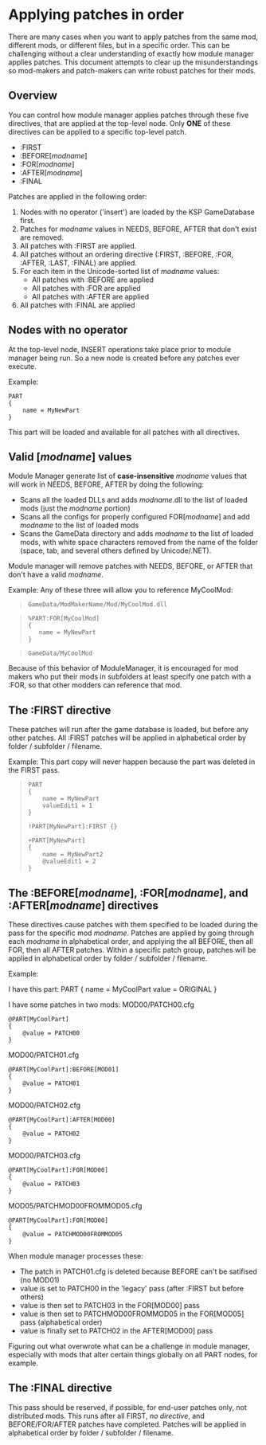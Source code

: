 # Applying patches in order

There are many cases when you want to apply patches from the same mod, different mods, or different files, but in a specific order. This can be challenging without a clear understanding of exactly how module manager applies patches. This document attempts to clear up the misunderstandings so mod-makers and patch-makers can write robust patches for their mods.

## Overview
You can control how module manager applies patches through these five directives, that are applied at the top-level node. Only **ONE** of these directives can be applied to a specific top-level patch.
* :FIRST
* :BEFORE[_modname_]
* :FOR[_modname_]
* :AFTER[_modname_]
* :FINAL 

Patches are applied in the following order:
1. Nodes with no operator ('insert') are loaded by the KSP GameDatabase first.
2. Patches for _modname_ values in NEEDS, BEFORE, AFTER that don't exist are removed.
3. All patches with :FIRST are applied.
4. All patches without an ordering directive (:FIRST, :BEFORE, :FOR, :AFTER, :LAST, :FINAL) are applied.
5. For each item in the Unicode-sorted list of _modname_ values:
    * All patches with :BEFORE are applied
    * All patches with :FOR are applied
    * All patches with :AFTER are applied
6. All patches with :FINAL are applied

## Nodes with no operator
At the top-level node, INSERT operations take place prior to module manager being run. So a new node is created before any patches ever execute. 

Example:

    PART
    {
        name = MyNewPart
    }

This part will be loaded and available for all patches with all directives.

## Valid [_modname_] values
Module Manager generate list of **case-insensitive** _modname_ values that will work in NEEDS, BEFORE, AFTER by doing the following:
* Scans all the loaded DLLs and adds _modname_.dll to the list of loaded mods (just the _modname_ portion)
* Scans all the configs for properly configured FOR[_modname_] and add _modname_ to the list of loaded mods
* Scans the GameData directory and adds _modname_ to the list of loaded mods, with white space characters removed from the name of the folder (space, tab, and several others defined by Unicode/.NET).

Module manager will remove patches with NEEDS, BEFORE, or AFTER that don't have a valid _modname_.

Example: Any of these three will allow you to reference MyCoolMod:
    
>     GameData/ModMakerName/Mod/MyCoolMod.dll

>     %PART:FOR[MyCoolMod]
>     {
>        name = MyNewPart
>     }

>     GameData/MyCoolMod

Because of this behavior of ModuleManager, it is encouraged for mod makers who put their mods in subfolders at least specify one patch with a :FOR, so that other modders can reference that mod.


## The :FIRST directive
These patches will run after the game database is loaded, but before any other patches.
All :FIRST patches will be applied in alphabetical order by folder / subfolder / filename.

Example:
This part copy will never happen because the part was deleted in the FIRST pass.

>     PART
>     {
>         name = MyNewPart
>         valueEdit1 = 1
>     }
>     
>     !PART[MyNewPart]:FIRST {}
>     
>     +PART[MyNewPart]
>     {  
>         name = MyNewPart2
>         @valueEdit1 = 2
>     }

## The :BEFORE[_modname_], :FOR[_modname_], and :AFTER[_modname_] directives
These directives cause patches with them specified to be loaded during the pass for the specific mod _modname_.
Patches are applied by going through each _modname_ in alphabetical order, and applying the all BEFORE, then all FOR, then all AFTER patches. Within a specific patch group, patches will be applied in alphabetical order by folder / subfolder / filename.

Example:

I have this part:
    PART
    {
        name = MyCoolPart
        value = ORIGINAL
    }

I have some patches in two mods:
MOD00/PATCH00.cfg

    @PART[MyCoolPart]
    {
        @value = PATCH00
    }

MOD00/PATCH01.cfg

    @PART[MyCoolPart]:BEFORE[MOD01]
    {
        @value = PATCH01
    }

MOD00/PATCH02.cfg

    @PART[MyCoolPart]:AFTER[MOD00]
    {
        @value = PATCH02
    }

MOD00/PATCH03.cfg

    @PART[MyCoolPart]:FOR[MOD00]
    {
        @value = PATCH03
    }

MOD05/PATCHMOD00FROMMOD05.cfg

    @PART[MyCoolPart]:FOR[MOD00]
    {
        @value = PATCHMOD00FROMMOD05
    }

When module manager processes these:
- The patch in PATCH01.cfg is deleted because BEFORE can't be satifised (no MOD01)
- value is set to PATCH00 in the 'legacy' pass (after :FIRST but before others)
- value is then set to PATCH03 in the FOR[MOD00] pass
- value is then set to PATCHMOD00FROMMOD05 in the FOR[MOD05] pass (alphabetical order)
- value is finally set to PATCH02 in the AFTER[MOD00] pass

Figuring out what overwrote what can be a challenge in module manager, especially with mods that alter certain things globally on all PART nodes, for example.

## The :FINAL directive
This pass should be reserved, if possible, for end-user patches only, not distributed mods.
This runs after all FIRST, _no directive_, and BEFORE/FOR/AFTER patches have completed.
Patches will be applied in alphabetical order by folder / subfolder / filename.
